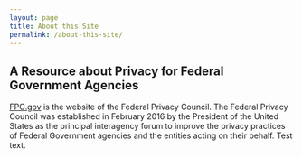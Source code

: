 ```yaml
---
layout: page
title: About this Site
permalink: /about-this-site/
---
```



<h2 class="font-sans-lg text-primary-darker">A Resource about Privacy for Federal Government Agencies</h2>


[FPC.gov](https://www.fpc.gov/) is the website of the Federal Privacy Council. The Federal Privacy Council 
was established in February 2016 by the President of the United States as the principal 
interagency forum to improve the privacy practices of Federal Government agencies 
and the entities acting on their behalf. Test text.

